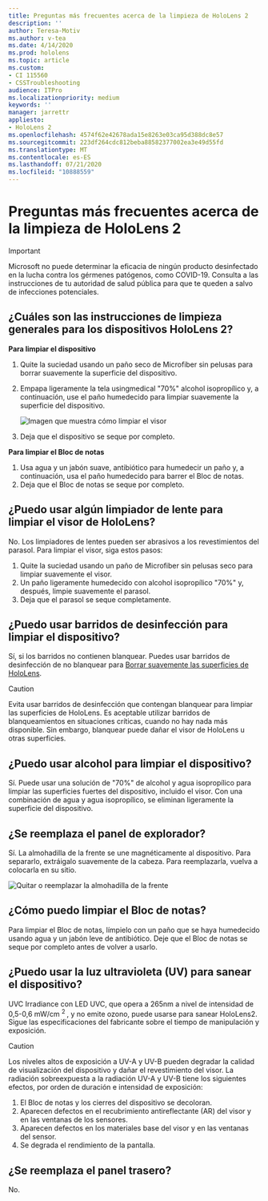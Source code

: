 ```yaml
---
title: Preguntas más frecuentes acerca de la limpieza de HoloLens 2
description: ''
author: Teresa-Motiv
ms.author: v-tea
ms.date: 4/14/2020
ms.prod: hololens
ms.topic: article
ms.custom:
- CI 115560
- CSSTroubleshooting
audience: ITPro
ms.localizationpriority: medium
keywords: ''
manager: jarrettr
appliesto:
- HoloLens 2
ms.openlocfilehash: 4574f62e42678ada15e8263e03ca95d388dc8e57
ms.sourcegitcommit: 223df264cdc812beba88582377002ea3e49d55fd
ms.translationtype: MT
ms.contentlocale: es-ES
ms.lasthandoff: 07/21/2020
ms.locfileid: "10888559"
---
```

# Preguntas más frecuentes acerca de la limpieza de HoloLens 2

> [!IMPORTANT]  
> Microsoft no puede determinar la eficacia de ningún producto desinfectado en la lucha contra los gérmenes patógenos, como COVID-19. Consulta a las instrucciones de tu autoridad de salud pública para que te queden a salvo de infecciones potenciales.  

## ¿Cuáles son las instrucciones de limpieza generales para los dispositivos HoloLens 2?

**Para limpiar el dispositivo**

1. Quite la suciedad usando un paño seco de Microfiber sin pelusas para borrar suavemente la superficie del dispositivo.
1. Empapa ligeramente la tela usingmedical "70%" alcohol isopropílico y, a continuación, use el paño humedecido para limpiar suavemente la superficie del dispositivo.

   ![Imagen que muestra cómo limpiar el visor](images/hololens-cleaning-visor.png)

1. Deja que el dispositivo se seque por completo.

**Para limpiar el Bloc de notas**

1. Usa agua y un jabón suave, antibiótico para humedecir un paño y, a continuación, usa el paño humedecido para barrer el Bloc de notas.
1. Deja que el Bloc de notas se seque por completo.

## ¿Puedo usar algún limpiador de lente para limpiar el visor de HoloLens?

No. Los limpiadores de lentes pueden ser abrasivos a los revestimientos del parasol. Para limpiar el visor, siga estos pasos:  

1. Quite la suciedad usando un paño de Microfiber sin pelusas seco para limpiar suavemente el visor.
1. Un paño ligeramente humedecido con alcohol isopropílico "70%" y, después, limpie suavemente el parasol.
1. Deja que el parasol se seque completamente.

## ¿Puedo usar barridos de desinfección para limpiar el dispositivo?

Sí, si los barridos no contienen blanquear. Puedes usar barridos de desinfección de no blanquear para [Borrar suavemente las superficies de HoloLens](#what-are-the-general-cleaning-instructions-for-hololens-2-devices).  

> [!CAUTION]  
> Evita usar barridos de desinfección que contengan blanquear para limpiar las superficies de HoloLens. Es aceptable utilizar barridos de blanqueamientos en situaciones críticas, cuando no hay nada más disponible. Sin embargo, blanquear puede dañar el visor de HoloLens u otras superficies.

## ¿Puedo usar alcohol para limpiar el dispositivo?

Sí. Puede usar una solución de "70%" de alcohol y agua isopropílico para limpiar las superficies fuertes del dispositivo, incluido el visor. Con una combinación de agua y agua isopropílico, se eliminan ligeramente la superficie del dispositivo.

## ¿Se reemplaza el panel de explorador?

Sí. La almohadilla de la frente se une magnéticamente al dispositivo. Para separarlo, extráigalo suavemente de la cabeza. Para reemplazarla, vuelva a colocarla en su sitio.

![Quitar o reemplazar la almohadilla de la frente](images/hololens2-remove-browpad.png)

## ¿Cómo puedo limpiar el Bloc de notas?

Para limpiar el Bloc de notas, límpielo con un paño que se haya humedecido usando agua y un jabón leve de antibiótico. Deje que el Bloc de notas se seque por completo antes de volver a usarlo.

## ¿Puedo usar la luz ultravioleta (UV) para sanear el dispositivo?

UVC Irradiance con LED UVC, que opera a 265nm a nivel de intensidad de 0,5-0,6 mW/cm <sup> 2 </sup> , y no emite ozono, puede usarse para sanear HoloLens2. Sigue las especificaciones del fabricante sobre el tiempo de manipulación y exposición.

> [!CAUTION]  
> Los niveles altos de exposición a UV-A y UV-B pueden degradar la calidad de visualización del dispositivo y dañar el revestimiento del visor. La radiación sobreexpuesta a la radiación UV-A y UV-B tiene los siguientes efectos, por orden de duración e intensidad de exposición:
>  
> 1. El Bloc de notas y los cierres del dispositivo se decoloran.
> 1. Aparecen defectos en el recubrimiento antireflectante (AR) del visor y en las ventanas de los sensores.
> 1. Aparecen defectos en los materiales base del visor y en las ventanas del sensor.
> 1. Se degrada el rendimiento de la pantalla.

## ¿Se reemplaza el panel trasero?

No.
